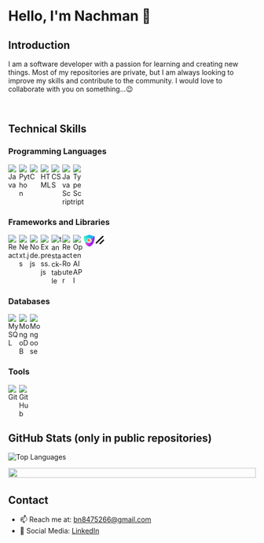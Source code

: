 # Hello, I'm Nachman 👋

## Introduction
I am a software developer with a passion for learning and creating new things. Most of my repositories are private, but I am always looking to improve my skills and contribute to the community. I would love to collaborate with you on something...😉

<br clear="left"/>

## Technical Skills



### Programming Languages
<img width="22px" title="Java" align="left" src="https://raw.githubusercontent.com/rahulbanerjee26/githubAboutMeGenerator/main/icons/java.svg">
<img width="22px" title="Python" align="left" src="https://raw.githubusercontent.com/rahulbanerjee26/githubAboutMeGenerator/main/icons/python.svg">
<img width="22px" title="C" align="left" src="https://raw.githubusercontent.com/rahulbanerjee26/githubAboutMeGenerator/main/icons/c.svg">
<img width="22px" title="HTML" align="left" src="https://raw.githubusercontent.com/rahulbanerjee26/githubAboutMeGenerator/main/icons/html.svg">
<img width="22px" title="CSS" align="left" src="https://raw.githubusercontent.com/rahulbanerjee26/githubAboutMeGenerator/main/icons/css.svg">
<img width="22px" title="JavaScript" align="left" src="https://raw.githubusercontent.com/rahulbanerjee26/githubAboutMeGenerator/main/icons/javascript.svg">
<img width="22px" title="TypeScript" align="left" src="https://raw.githubusercontent.com/rahulbanerjee26/githubAboutMeGenerator/main/icons/typescript.svg">

<br clear="left"/>

### Frameworks and Libraries

<img width="22px" title="React" align="left" src="https://raw.githubusercontent.com/rahulbanerjee26/githubAboutMeGenerator/main/icons/reactjs.svg">
<img width="22px" title="Next.js" align="left" src="https://raw.githubusercontent.com/rahulbanerjee26/githubAboutMeGenerator/main/icons/nextjs.svg">
<img width="22px" title="Node.js" align="left" src="https://raw.githubusercontent.com/rahulbanerjee26/githubAboutMeGenerator/main/icons/nodejs.svg">
<img width="22px" title="Express.js" align="left" src="https://raw.githubusercontent.com/rahulbanerjee26/githubAboutMeGenerator/main/icons/express.svg">
<img width="22px" title="tanstack-table" align="left" src="https://tanstack.com/_build/assets/logo-color-100w-br5_Ikqp.png">
<img width="22px" title="React Router" align="left" src="https://reactrouter.com/_brand/React%20Router%20Brand%20Assets/React%20Router%20Logo/Light.svg">
<img width="22px" title="OpenAI API" align="left" src="https://www.svgrepo.com/show/306500/openai.svg">
<img width="22px" title="next-auth" align="left" src="https://github.com/Nachman-Libermensh/Nachman-Libermensh/blob/main/public/next-auth.png">
<img width="22px" title="shadcn-ui" align="left" src="https://github.com/Nachman-Libermensh/Nachman-Libermensh/blob/main/public/shadcn-ui-logo.svg">

<br clear="left"/>

### Databases

<img width="22px" title="MySQL" align="left" src="https://raw.githubusercontent.com/rahulbanerjee26/githubAboutMeGenerator/main/icons/mysql.svg">
<img width="22px" title="MongoDB" align="left" src="https://raw.githubusercontent.com/rahulbanerjee26/githubAboutMeGenerator/main/icons/mongodb.svg">
<img width="22px" title="Mongoose" align="left" src="https://mongoosejs.com/docs/images/mongoose5_62x30_transparent.png">

<br clear="left"/>

### Tools

<img width="22px" title="Git" align="left" src="https://raw.githubusercontent.com/rahulbanerjee26/githubAboutMeGenerator/main/icons/git.svg">
<img width="22px" title="GitHub" align="left" src="https://raw.githubusercontent.com/rahulbanerjee26/githubAboutMeGenerator/main/icons/github.svg">

<br clear="left"/>

## GitHub Stats (only in public repositories)
<!--
<p>
<picture>
  <source media="(prefers-color-scheme: dark)" srcset="https://github-readme-stats.vercel.app/api?username=Nachman-Libermensh&show_icons=true&theme=dark">
  <img alt="Nachman-Libermensh's GitHub Stats" src="https://github-readme-stats.vercel.app/api?username=Nachman-Libermensh&show_icons=true&theme=default">
</picture>
</p>
-->
<p>
<picture>
  <source media="(prefers-color-scheme: dark)" srcset="">
  <img alt="Top Languages" src="">
</picture>
</p>
<!--
## Major Projects
- **Project A**: A brief description of the project and what it does.
- **Project B**: A brief description of the project and what it does.
- **Project C**: A brief description of the project and what it does.
-->





<img width="100%" height="20px" src="https://camo.githubusercontent.com/4a5f2a185ba8add838b82fdf3904bc8e5c0723b56f44c60099256a3e8d038977/68747470733a2f2f692e696d6775722e636f6d2f644261534b57462e676966">

## Contact

- 📫 Reach me at: [bn8475266@gmail.com](mailto:nachman@example.com)
- 🔗 Social Media: [LinkedIn](https://www.linkedin.com)

